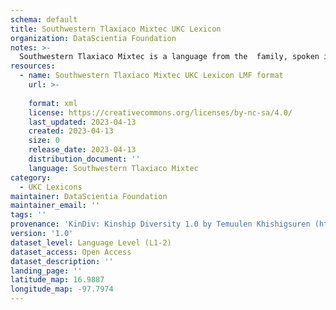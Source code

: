 ```yaml
---
schema: default
title: Southwestern Tlaxiaco Mixtec UKC Lexicon
organization: DataScientia Foundation
notes: >-
  Southwestern Tlaxiaco Mixtec is a language from the  family, spoken in North America. The UKC Lexicon of Southwestern Tlaxiaco Mixtec is represented as a lexico-semantic network. It consists of words, word senses, synsets, as well as sense-level and synset-level relationships.
resources:
  - name: Southwestern Tlaxiaco Mixtec UKC Lexicon LMF format
    url: >-
      
    format: xml
    license: https://creativecommons.org/licenses/by-nc-sa/4.0/
    last_updated: 2023-04-13
    created: 2023-04-13
    size: 0
    release_date: 2023-04-13
    distribution_document: ''
    language: Southwestern Tlaxiaco Mixtec
category:
  - UKC Lexicons
maintainer: DataScientia Foundation
maintainer_email: ''
tags: ''
provenance: 'KinDiv: Kinship Diversity 1.0 by Temuulen Khishigsuren (http://ukc.disi.unitn.it/index.php/kinship/); Princeton WordNet 2.1 by Princeton University (https://wordnet.princeton.edu)'
version: '1.0'
dataset_level: Language Level (L1-2)
dataset_access: Open Access
dataset_description: ''
landing_page: ''
latitude_map: 16.9887
longitude_map: -97.7974
---
```

